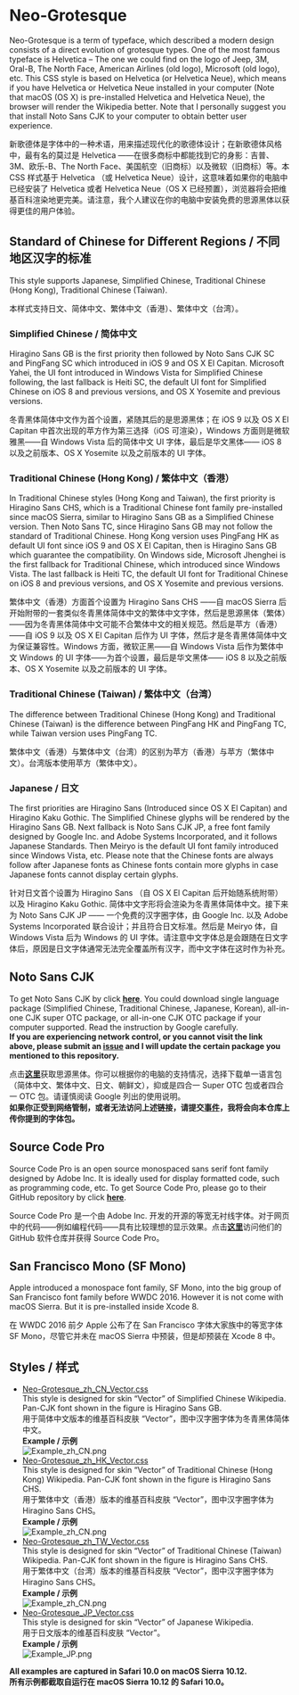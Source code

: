 # Neo-Grotesque
Neo-Grotesque is a term of typeface, which described a modern design consists of a direct evolution of grotesque types. One of the most famous typeface is Helvetica – The one we could find on the logo of Jeep, 3M, Oral-B, The North Face, American Airlines (old logo), Microsoft (old logo), etc. This CSS style is based on Helvetica (or Helvetica Neue), which means if you have Helvetica or Helvetica Neue installed in your computer (Note that macOS (OS X) is pre-installed Helvetica and Helvetica Neue), the browser will render the Wikipedia better. Note that I personally suggest you that install Noto Sans CJK to your computer to obtain better user experience.

新歌德体是字体中的一种术语，用来描述现代化的歌德体设计；在新歌德体风格中，最有名的莫过是 Helvetica ——在很多商标中都能找到它的身影：吉普、3M、欧乐-B、The North Face、美国航空（旧商标）以及微软（旧商标）等。本 CSS 样式基于 Helvetica （或 Helvetica Neue）设计，这意味着如果你的电脑中已经安装了 Helvetica 或者 Helvetica Neue（OS X 已经预置），浏览器将会把维基百科渲染地更完美。请注意，我个人建议在你的电脑中安装免费的思源黑体以获得更佳的用户体验。

## Standard of Chinese for Different Regions / 不同地区汉字的标准
This style supports Japanese, Simplified Chinese, Traditional Chinese (Hong Kong), Traditional Chinese (Taiwan).

本样式支持日文、简体中文、繁体中文（香港）、繁体中文（台湾）。

### Simplified Chinese / 简体中文
Hiragino Sans GB is the first priority then followed by Noto Sans CJK SC and PingFang SC which introduced in iOS 9 and OS X El Capitan. Microsoft Yahei, the UI font introduced in Windows Vista for Simplified Chinese following, the last fallback is Heiti SC, the default UI font for Simplified Chinese on iOS 8 and previous versions, and OS X Yosemite and previous versions.

冬青黑体简体中文作为首个设置，紧随其后的是思源黑体；在 iOS 9 以及 OS X El Capitan 中首次出现的苹方作为第三选择（iOS 可渲染），Windows 方面则是微软雅黑——自 Windows Vista 后的简体中文 UI 字体，最后是华文黑体—— iOS 8 以及之前版本、OS X Yosemite 以及之前版本的 UI 字体。

### Traditional Chinese (Hong Kong) / 繁体中文（香港）
In Traditional Chinese styles (Hong Kong and Taiwan), the first priority is Hiragino Sans CHS, which is a Traditional Chinese font family pre-installed since macOS Sierra, similar to Hiragino Sans GB as a Simplified Chinese version. Then Noto Sans TC, since Hiragino Sans GB may not follow the standard of Traditional Chinese. Hong Kong version uses PingFang HK as default UI font since iOS 9 and OS X El Capitan, then is Hiragino Sans GB which guarantee the compatibility. On Windows side, Microsoft Jhenghei is the first fallback for Traditional Chinese, which introduced since Windows Vista. The last fallback is Heiti TC, the default UI font for Traditional Chinese on iOS 8 and previous versions, and OS X Yosemite and previous versions.

繁体中文（香港）方面首个设置为 Hiragino Sans CHS ——自 macOS Sierra 后开始附带的一套类似冬青黑体简体中文的繁体中文字体，然后是思源黑体（繁体）——因为冬青黑体简体中文可能不合繁体中文的相关规范。然后是苹方（香港）——自 iOS 9 以及 OS X El Capitan 后作为 UI 字体，然后才是冬青黑体简体中文为保证兼容性。Windows 方面，微软正黑——自 Windows Vista 后作为繁体中文 Windows 的 UI 字体——为首个设置，最后是华文黑体—— iOS 8 以及之前版本、OS X Yosemite 以及之前版本的 UI 字体。

### Traditional Chinese (Taiwan) / 繁体中文（台湾）
The difference between Traditional Chinese (Hong Kong) and Traditional Chinese (Taiwan) is the difference between PingFang HK and PingFang TC, while Taiwan version uses PingFang TC.

繁体中文（香港）与繁体中文（台湾）的区别为苹方（香港）与苹方（繁体中文）。台湾版本使用苹方（繁体中文）。

### Japanese / 日文
The first priorities are Hiragino Sans (Introduced since OS X El Capitan) and Hiragino Kaku Gothic. The Simplified Chinese glyphs will be rendered by the Hiragino Sans GB. Next fallback is Noto Sans CJK JP, a free font family designed by Google Inc. and Adobe Systems Incorporated, and it follows Japanese Standards. Then Meiryo is the default UI font family introduced since Windows Vista, etc. Please note that the Chinese fonts are always follow after Japanese fonts as Chinese fonts contain more glyphs in case Japanese fonts cannot display certain glyphs.

针对日文首个设置为 Hiragino Sans （自 OS X El Capitan 后开始随系统附带） 以及 Hiragino Kaku Gothic. 简体中文字形将会渲染为冬青黑体简体中文。接下来为 Noto Sans CJK JP —— 一个免费的汉字圈字体，由 Google Inc. 以及 Adobe Systems Incorporated 联合设计；并且符合日文标准。然后是 Meiryo 体，自 Windows Vista 后为 Windows 的 UI 字体。请注意中文字体总是会跟随在日文字体后，原因是日文字体通常无法完全覆盖所有汉字，而中文字体在这时作为补充。

## Noto Sans CJK
To get Noto Sans CJK by click <a href="https://www.google.com/get/noto/help/cjk/" target="_blank">__here__</a>. You could download single language package (Simplified Chinese, Traditional Chinese, Japanese, Korean), all-in-one CJK super OTC package, or all-in-one CJK OTC package if your computer supported. Read the instruction by Google carefully.  
__If you are experiencing network control, or you cannot visit the link above, please submit an <a href="https://github.com/starkshaw/wikipedia-stylesheets/issues" target="_blank">issue</a> and I will update the certain package you mentioned to this repository.__

点击<a href="https://www.google.com/get/noto/help/cjk/" target="_blank">__这里__</a>获取思源黑体。你可以根据你的电脑的支持情况，选择下载单一语言包（简体中文、繁体中文、日文、朝鲜文），抑或是四合一 Super OTC 包或者四合一 OTC 包。请谨慎阅读 Google 列出的使用说明。  
__如果你正受到网络管制，或者无法访问上述链接，请提交<a href="https://github.com/starkshaw/wikipedia-stylesheets/issues" target="_blank">事件</a>，我将会向本仓库上传你提到的字体包。__

## Source Code Pro
Source Code Pro is an open source monospaced sans serif font family designed by Adobe Inc. It is ideally used for display formatted code, such as programming code, etc. To get Source Code Pro, please go to their GitHub repository by click <a href="https://github.com/adobe-fonts/source-code-pro" target="_blank">__here__</a>.

Source Code Pro 是一个由 Adobe Inc. 开发的开源的等宽无衬线字体。对于网页中的代码——例如编程代码——具有比较理想的显示效果。点击<a href="https://github.com/adobe-fonts/source-code-pro" target="_blank">__这里__</a>访问他们的 GitHub 软件仓库并获得 Source Code Pro。

## San Francisco Mono (SF Mono)
Apple introduced a monospace font family, SF Mono, into the big group of San Francisco font family before WWDC 2016. However it is not come with macOS Sierra. But it is pre-installed inside Xcode 8.

在 WWDC 2016 前夕 Apple 公布了在 San Francisco 字体大家族中的等宽字体 SF Mono，尽管它并未在 macOS Sierra 中预装，但是却预装在 Xcode 8 中。

## Styles / 样式
- [Neo-Grotesque_zh_CN_Vector.css](Neo-Grotesque_zh_CN_Vector.css)  
  This style is designed for skin “Vector” of Simplified Chinese Wikipedia. Pan-CJK font shown in the figure is Hiragino Sans GB.  
  用于简体中文版本的维基百科皮肤 “Vector”，图中汉字圈字体为冬青黑体简体中文。    
  __Example / 示例__  
  ![Example_zh_CN.png](Example_zh_CN.png)
- [Neo-Grotesque_zh_HK_Vector.css](Neo-Grotesque_zh_HK_Vector.css)  
  This style is designed for skin “Vector” of Traditional Chinese (Hong Kong) Wikipedia. Pan-CJK font shown in the figure is Hiragino Sans CHS.  
  用于繁体中文（香港）版本的维基百科皮肤 “Vector”，图中汉字圈字体为 Hiragino Sans CHS。    
  __Example / 示例__  
  ![Example_zh_CN.png](Example_zh_HK.png)
- [Neo-Grotesque_zh_TW_Vector.css](Neo-Grotesque_zh_TW_Vector.css)  
  This style is designed for skin “Vector” of Traditional Chinese (Taiwan) Wikipedia. Pan-CJK font shown in the figure is Hiragino Sans CHS.  
  用于繁体中文（台湾）版本的维基百科皮肤 “Vector”，图中汉字圈字体为 Hiragino Sans CHS。    
  __Example / 示例__  
  ![Example_zh_CN.png](Example_zh_TW.png)
- [Neo-Grotesque_JP_Vector.css](Neo-Grotesque_JP_Vector.css)  
  This style is designed for skin “Vector” of Japanese Wikipedia.  
  用于日文版本的维基百科皮肤 “Vector”。  
  __Example / 示例__  
  ![Example_JP.png](Example_JP.png)

__All examples are captured in Safari 10.0 on macOS Sierra 10.12.__  
__所有示例都截取自运行在 macOS Sierra 10.12 的 Safari 10.0。__
